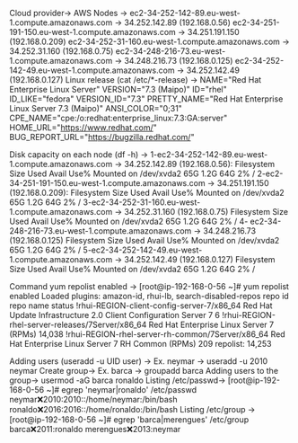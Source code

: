 Cloud provider-> AWS
Nodes ->
      ec2-34-252-142-89.eu-west-1.compute.amazonaws.com -> 34.252.142.89 (192.168.0.56)
      ec2-34-251-191-150.eu-west-1.compute.amazonaws.com -> 34.251.191.150 (192.168.0.209)
      ec2-34-252-31-160.eu-west-1.compute.amazonaws.com -> 34.252.31.160 (192.168.0.75)
      ec2-34-248-216-73.eu-west-1.compute.amazonaws.com -> 34.248.216.73 (192.168.0.125)
      ec2-34-252-142-49.eu-west-1.compute.amazonaws.com -> 34.252.142.49 (192.168.0.127)
Linux release (cat /etc/*-release) ->
      NAME="Red Hat Enterprise Linux Server"
      VERSION="7.3 (Maipo)"
      ID="rhel"
      ID_LIKE="fedora"
      VERSION_ID="7.3"
      PRETTY_NAME="Red Hat Enterprise Linux Server 7.3 (Maipo)"
      ANSI_COLOR="0;31"
      CPE_NAME="cpe:/o:redhat:enterprise_linux:7.3:GA:server"
      HOME_URL="https://www.redhat.com/"
      BUG_REPORT_URL="https://bugzilla.redhat.com/"

Disk capacity on each node (df -h) ->
   1-ec2-34-252-142-89.eu-west-1.compute.amazonaws.com -> 34.252.142.89 (192.168.0.56):
        Filesystem      Size  Used Avail Use% Mounted on
        /dev/xvda2       65G  1.2G   64G   2% /
   2-ec2-34-251-191-150.eu-west-1.compute.amazonaws.com -> 34.251.191.150 (192.168.0.209):
        Filesystem      Size  Used Avail Use% Mounted on
        /dev/xvda2       65G  1.2G   64G   2% /
   3-ec2-34-252-31-160.eu-west-1.compute.amazonaws.com -> 34.252.31.160 (192.168.0.75)
        Filesystem      Size  Used Avail Use% Mounted on
        /dev/xvda2       65G  1.2G   64G   2% /
   4- ec2-34-248-216-73.eu-west-1.compute.amazonaws.com -> 34.248.216.73 (192.168.0.125)
        Filesystem      Size  Used Avail Use% Mounted on
        /dev/xvda2       65G  1.2G   64G   2% /
   5-ec2-34-252-142-49.eu-west-1.compute.amazonaws.com -> 34.252.142.49 (192.168.0.127)
        Filesystem      Size  Used Avail Use% Mounted on
        /dev/xvda2       65G  1.2G   64G   2% /
        
 Command yum repolist enabled ->
[root@ip-192-168-0-56 ~]# yum repolist enabled
Loaded plugins: amazon-id, rhui-lb, search-disabled-repos
repo id                                                              repo name                                                                          status
!rhui-REGION-client-config-server-7/x86_64                           Red Hat Update Infrastructure 2.0 Client Configuration Server 7                         6
!rhui-REGION-rhel-server-releases/7Server/x86_64                     Red Hat Enterprise Linux Server 7 (RPMs)                                           14,038
!rhui-REGION-rhel-server-rh-common/7Server/x86_64                    Red Hat Enterprise Linux Server 7 RH Common (RPMs)                                    209
repolist: 14,253


Adding users (useradd -u UID user) ->
    Ex. neymar -> useradd -u 2010 neymar 
Create group-> Ex. barca -> groupadd barca
Adding users to the group-> usermod -aG barca ronaldo
Listing /etc/passwd->
          [root@ip-192-168-0-56 ~]# egrep 'neymar|ronaldo' /etc/passwd
          neymar:x:2010:2010::/home/neymar:/bin/bash
          ronaldo:x:2016:2016::/home/ronaldo:/bin/bash
Listing /etc/group ->
           [root@ip-192-168-0-56 ~]# egrep 'barca|merengues' /etc/group
           barca:x:2011:ronaldo
           merengues:x:2013:neymar

